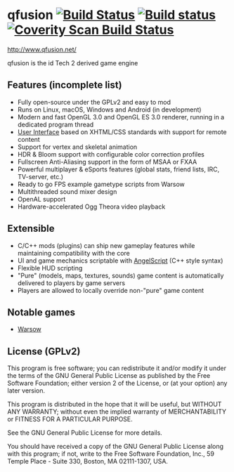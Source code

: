 # qfusion [![Build Status](https://travis-ci.org/Qfusion/qfusion.svg?branch=master)](https://travis-ci.org/Qfusion/qfusion) [![Build status](https://ci.appveyor.com/api/projects/status/ijn380lud31mepv6?svg=true)](https://ci.appveyor.com/project/viciious/qfusion)  [![Coverity Scan Build Status](https://scan.coverity.com/projects/qfusion/badge.svg)](https://scan.coverity.com/projects/qfusion)

http://www.qfusion.net/

qfusion is the id Tech 2 derived game engine

## Features (incomplete list)

- Fully open-source under the GPLv2 and easy to mod
- Runs on Linux, macOS, Windows and Android (in development)
- Modern and fast OpenGL 3.0 and OpenGL ES 3.0 renderer, running in a dedicated program thread
- <a href="http://librocket.com/wiki/documentation">User Interface</a> based on XHTML/CSS standards with support for remote content
- Support for vertex and skeletal animation
- HDR & Bloom support with configurable color correction profiles
- Fullscreen Anti-Aliasing support in the form of MSAA or FXAA
- Powerful multiplayer & eSports features (global stats, friend lists, IRC, TV-server, etc.)
- Ready to go FPS example gametype scripts from Warsow
- Multithreaded sound mixer design
- OpenAL support
- Hardware-accelerated Ogg Theora video playback

## Extensible

- C/C++ mods (plugins) can ship new gameplay features while maintaining compatibility with the core
- UI and game mechanics scriptable with <a href="http://www.angelcode.com/angelscript/">AngelScript</a> (C++ style syntax)
- Flexible HUD scripting
- "Pure" (models, maps, textures, sounds) game content is automatically delivered to players by game servers
- Players are allowed to locally override non-"pure" game content

## Notable games
- <a href="https://www.warsow.net/">Warsow</a>

## License (GPLv2)

This program is free software; you can redistribute it and/or
modify it under the terms of the GNU General Public License
as published by the Free Software Foundation; either version 2
of the License, or (at your option) any later version.

This program is distributed in the hope that it will be useful,
but WITHOUT ANY WARRANTY; without even the implied warranty of
MERCHANTABILITY or FITNESS FOR A PARTICULAR PURPOSE.

See the GNU General Public License for more details.

You should have received a copy of the GNU General Public License
along with this program; if not, write to the Free Software
Foundation, Inc., 59 Temple Place - Suite 330, Boston, MA  02111-1307, USA.
